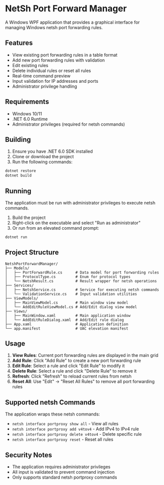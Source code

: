 # NetSh Port Forward Manager

A Windows WPF application that provides a graphical interface for managing Windows netsh port forwarding rules.

## Features

- View existing port forwarding rules in a table format
- Add new port forwarding rules with validation
- Edit existing rules
- Delete individual rules or reset all rules
- Real-time command preview
- Input validation for IP addresses and ports
- Administrator privilege handling

## Requirements

- Windows 10/11
- .NET 6.0 Runtime
- Administrator privileges (required for netsh commands)

## Building

1. Ensure you have .NET 6.0 SDK installed
2. Clone or download the project
3. Run the following commands:

```bash
dotnet restore
dotnet build
```

## Running

The application must be run with administrator privileges to execute netsh commands.

1. Build the project
2. Right-click on the executable and select "Run as administrator"
3. Or run from an elevated command prompt:

```bash
dotnet run
```

## Project Structure

```
NetshPortForwardManager/
├── Models/
│   ├── PortForwardRule.cs      # Data model for port forwarding rules
│   ├── ProtocolType.cs         # Enum for protocol types
│   └── NetshResult.cs          # Result wrapper for netsh operations
├── Services/
│   ├── NetshService.cs         # Service for executing netsh commands
│   └── ValidationService.cs    # Input validation utilities
├── ViewModels/
│   ├── MainViewModel.cs        # Main window view model
│   └── AddEditRuleViewModel.cs # Add/Edit dialog view model
├── Views/
│   ├── MainWindow.xaml         # Main application window
│   └── AddEditRuleDialog.xaml  # Add/Edit rule dialog
├── App.xaml                    # Application definition
└── app.manifest                # UAC elevation manifest
```

## Usage

1. **View Rules**: Current port forwarding rules are displayed in the main grid
2. **Add Rule**: Click "Add Rule" to create a new port forwarding rule
3. **Edit Rule**: Select a rule and click "Edit Rule" to modify it
4. **Delete Rule**: Select a rule and click "Delete Rule" to remove it
5. **Refresh**: Click "Refresh" to reload current rules from netsh
6. **Reset All**: Use "Edit" → "Reset All Rules" to remove all port forwarding rules

## Supported netsh Commands

The application wraps these netsh commands:

- `netsh interface portproxy show all` - View all rules
- `netsh interface portproxy add v4tov4` - Add IPv4 to IPv4 rule
- `netsh interface portproxy delete v4tov4` - Delete specific rule
- `netsh interface portproxy reset` - Reset all rules

## Security Notes

- The application requires administrator privileges
- All input is validated to prevent command injection
- Only supports standard netsh portproxy commands